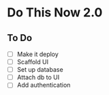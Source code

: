 # Do This Now 2.0

## To Do

- [ ] Make it deploy
- [ ] Scaffold UI
- [ ] Set up database
- [ ] Attach db to UI
- [ ] Add authentication

